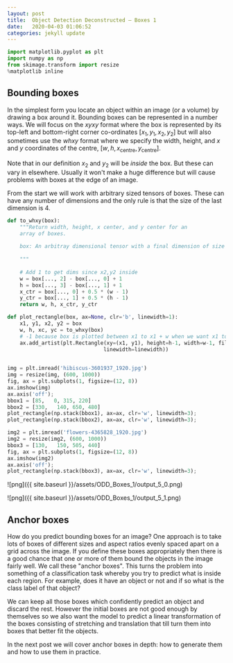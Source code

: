 ```yaml
---
layout: post
title:  Object Detection Deconstructed — Boxes 1
date:   2020-04-03 01:06:52
categories: jekyll update
---
```


```python
import matplotlib.pyplot as plt
import numpy as np
from skimage.transform import resize
%matplotlib inline
```

## Bounding boxes 

In the simplest form you locate an object within an image (or a volume) by drawing a box around it. Bounding boxes can be represented in a number ways. We will focus on the $xyxy$ format where the box is represented by its top-left and bottom-right corner co-ordinates $[x_1, y_1, x_2, y_2]$ but will also sometimes use the $whxy$ format where we specify the width, height, and $x$ and $y$ coordinates of the centre, $[w, h, x_\text{centre}, y_\text{centre}]$. 

Note that in our definition $x_2$ and $y_2$ will be *inside* the box. But these can vary in elsewhere. Usually it won't make a huge difference but will cause problems with boxes at the edge of an image. 

From the start we will work with arbitrary sized tensors of boxes. These can have any number of dimensions and the only rule is that the size of the last dimension is 4. 


```python
def to_whxy(box):
    """Return width, height, x center, and y center for an
    array of boxes.
    
    box: An arbitray dimensional tensor with a final dimension of size 4
    
    """
    
    # Add 1 to get dims since x2,y2 inside 
    w = box[..., 2] - box[..., 0] + 1
    h = box[..., 3] - box[..., 1] + 1
    x_ctr = box[..., 0] + 0.5 * (w - 1)
    y_ctr = box[..., 1] + 0.5 * (h - 1)
    return w, h, x_ctr, y_ctr 
```


```python
def plot_rectangle(box, ax=None, clr='b', linewidth=1):
    x1, y1, x2, y2 = box
    w, h, xc, yc = to_whxy(box)
    # -1 because box is plotted between x1 to x1 + w when we want x1 to x1 + w - 1
    ax.add_artist(plt.Rectangle(xy=(x1, y1), height=h-1, width=w-1, fill=False, color=clr,
                               linewidth=linewidth))
    
```


```python
img = plt.imread('hibiscus-3601937_1920.jpg')
img = resize(img, (600, 1000))
fig, ax = plt.subplots(1, figsize=(12, 8))
ax.imshow(img)
ax.axis('off');
bbox1 = [85,   0, 315, 220]
bbox2 = [330,   140, 650, 480]
plot_rectangle(np.stack(bbox1), ax=ax, clr='w', linewidth=3);
plot_rectangle(np.stack(bbox2), ax=ax, clr='w', linewidth=3);

img2 = plt.imread('flowers-4365828_1920.jpg')
img2 = resize(img2, (600, 1000))
bbox3 = [130,   150, 505, 440]
fig, ax = plt.subplots(1, figsize=(12, 8))
ax.imshow(img2)
ax.axis('off');
plot_rectangle(np.stack(bbox3), ax=ax, clr='w', linewidth=3);
```


![png]({{ site.baseurl }}/assets/ODD_Boxes_1/output_5_0.png)



![png]({{ site.baseurl }}/assets/ODD_Boxes_1/output_5_1.png)


## Anchor boxes

How do you predict bounding boxes for an image? One approach is to take lots of boxes of different sizes and aspect ratios evenly spaced apart on a grid across the image. If you define these boxes appropriately then there is a good chance that one or more of them bound the objects in the image fairly well. We call these "anchor boxes". This turns the problem into something of a classification task whereby you try to predict what is inside each region. For example, does it have an object or not and if so what is the class label of that object? 

We can keep all those boxes which confidently predict an object and discard the rest. However the initial boxes are not good enough by themselves so we also want the model to predict a 
linear transformation of the boxes consisting of stretching and translation that till turn them into boxes that better fit the objects. 

In the next post we will cover anchor boxes in depth: how to generate them and how to use them in practice. 
